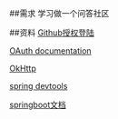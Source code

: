 
##需求
学习做一个问答社区

##资料
[Github授权登陆](https://developer.github.com/apps/building-oauth-apps/creating-an-oauth-app/)

[OAuth documentation](https://developer.github.com/apps/building-oauth-apps/authorizing-oauth-apps/)

[OkHttp](https://github.com/square/okhttp)

[spring devtools](https://docs.spring.io/spring-boot/docs/2.0.0.RC1/reference/htmlsingle/#using-boot-devtools)

[springboot文档](https://docs.spring.io/spring-boot/docs/2.0.0.RC1/reference/htmlsingle/)


	

